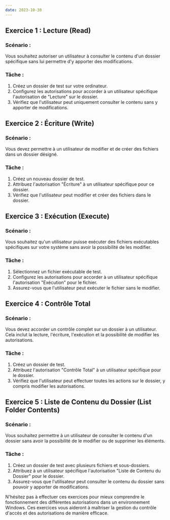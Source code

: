 ```yaml
---
date: 2023-10-30
---
```



## Exercice 1 : Lecture (Read)

### Scénario :
Vous souhaitez autoriser un utilisateur à consulter le contenu d'un dossier spécifique sans lui permettre d'y apporter des modifications.

### Tâche :
1. Créez un dossier de test sur votre ordinateur.
2. Configurez les autorisations pour accorder à un utilisateur spécifique l'autorisation de "Lecture" sur le dossier.
3. Vérifiez que l'utilisateur peut uniquement consulter le contenu sans y apporter de modifications.

## Exercice 2 : Écriture (Write)

### Scénario :
Vous devez permettre à un utilisateur de modifier et de créer des fichiers dans un dossier désigné.

### Tâche :
1. Créez un nouveau dossier de test.
2. Attribuez l'autorisation "Écriture" à un utilisateur spécifique pour ce dossier.
3. Vérifiez que l'utilisateur peut modifier et créer des fichiers dans le dossier.

## Exercice 3 : Exécution (Execute)

### Scénario :
Vous souhaitez qu'un utilisateur puisse exécuter des fichiers exécutables spécifiques sur votre système sans avoir la possibilité de les modifier.

### Tâche :
1. Sélectionnez un fichier exécutable de test.
2. Configurez les autorisations pour accorder à un utilisateur spécifique l'autorisation "Exécution" pour le fichier.
3. Assurez-vous que l'utilisateur peut exécuter le fichier sans le modifier.

## Exercice 4 : Contrôle Total

### Scénario :
Vous devez accorder un contrôle complet sur un dossier à un utilisateur. Cela inclut la lecture, l'écriture, l'exécution et la possibilité de modifier les autorisations.

### Tâche :
1. Créez un dossier de test.
2. Attribuez l'autorisation "Contrôle Total" à un utilisateur spécifique pour le dossier.
3. Vérifiez que l'utilisateur peut effectuer toutes les actions sur le dossier, y compris modifier les autorisations.

## Exercice 5 : Liste de Contenu du Dossier (List Folder Contents)

### Scénario :
Vous souhaitez permettre à un utilisateur de consulter le contenu d'un dossier sans avoir la possibilité de le modifier ou de supprimer les éléments.

### Tâche :
1. Créez un dossier de test avec plusieurs fichiers et sous-dossiers.
2. Attribuez à un utilisateur spécifique l'autorisation "Liste de Contenu du Dossier" pour le dossier.
3. Assurez-vous que l'utilisateur peut consulter le contenu du dossier sans pouvoir y apporter de modifications.

N'hésitez pas à effectuer ces exercices pour mieux comprendre le fonctionnement des différentes autorisations dans un environnement Windows. Ces exercices vous aideront à maîtriser la gestion du contrôle d'accès et des autorisations de manière efficace.

